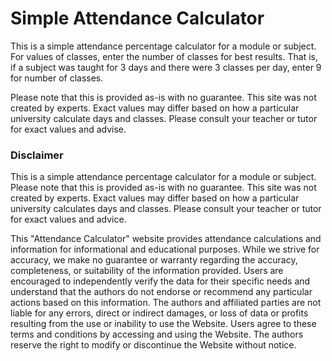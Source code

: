 # Simple Attendance Calculator

This is a simple attendance percentage calculator for a module or subject. For values of classes, enter the number of classes for best results. That is, if a subject was taught for 3 days and there were 3 classes per day, enter 9 for number of classes.

Please note that this is provided as-is with no guarantee. This site was not created by experts. Exact values may differ based on how a particular university calculate days and classes. Please consult your teacher or tutor for exact values and advise.

### Disclaimer

This is a simple attendance percentage calculator for a module or subject. Please note that this is provided as-is with no guarantee. This site was not created by experts. Exact values may differ based on how a particular university calculates days and classes. Please consult your teacher or tutor for exact values and advice.

This "Attendance Calculator" website provides attendance calculations and information for informational and educational purposes. While we strive for accuracy, we make no guarantee or warranty regarding the accuracy, completeness, or suitability of the information provided. Users are encouraged to independently verify the data for their specific needs and understand that the authors do not endorse or recommend any particular actions based on this information. The authors and affiliated parties are not liable for any errors, direct or indirect damages, or loss of data or profits resulting from the use or inability to use the Website. Users agree to these terms and conditions by accessing and using the Website. The authors reserve the right to modify or discontinue the Website without notice.
